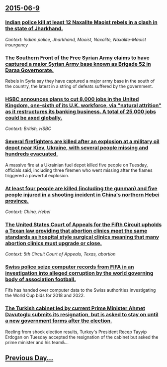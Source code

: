 ## [2015-06-9](/news/2015/06/9/index.md)

### [Indian police kill at least 12 Naxalite Maoist rebels in a clash in the state of Jharkhand. ](/news/2015/06/9/indian-police-kill-at-least-12-naxalite-maoist-rebels-in-a-clash-in-the-state-of-jharkhand.md)
_Context: Indian police, Jharkhand, Maoist, Naxalite, Naxalite-Maoist insurgency_

### [The Southern Front of the Free Syrian Army claims to have captured a major Syrian Army base known as Brigade 52 in Daraa Governorate. ](/news/2015/06/9/the-southern-front-of-the-free-syrian-army-claims-to-have-captured-a-major-syrian-army-base-known-as-brigade-52-in-daraa-governorate.md)
Rebels in Syria say they have captured a major army base in the south of the country, the latest in a string of defeats suffered by the government.

### [HSBC announces plans to cut 8,000 jobs in the United Kingdom, one-sixth of its U.K. workforce, via "natural attrition" as it restructures its banking business. A total of 25,000 jobs could be axed globally. ](/news/2015/06/9/hsbc-announces-plans-to-cut-8-000-jobs-in-the-united-kingdom-one-sixth-of-its-u-k-workforce-via-natural-attrition-as-it-restructures-it.md)
_Context: British, HSBC_

### [Several firefighters are killed after an explosion at a military oil depot near Kiev, Ukraine, with several people missing and hundreds evacuated. ](/news/2015/06/9/several-firefighters-are-killed-after-an-explosion-at-a-military-oil-depot-near-kiev-ukraine-with-several-people-missing-and-hundreds-evac.md)
A massive fire at a Ukrainian fuel depot killed five people on Tuesday, officials said, including three firemen who went missing after the flames triggered a powerful explosion.

### [At least four people are killed (including the gunman) and five people injured in a shooting incident in China's northern Hebei province. ](/news/2015/06/9/at-least-four-people-are-killed-including-the-gunman-and-five-people-injured-in-a-shooting-incident-in-china-s-northern-hebei-province.md)
_Context: China, Hebei_

### [The United States Court of Appeals for the Fifth Circuit upholds a Texan law providing that abortion clinics meet the same standards as hospital style surgical clinics meaning that many abortion clinics must upgrade or close. ](/news/2015/06/9/the-united-states-court-of-appeals-for-the-fifth-circuit-upholds-a-texan-law-providing-that-abortion-clinics-meet-the-same-standards-as-hosp.md)
_Context: 5th Circuit Court of Appeals, Texas, abortion_

### [Swiss police seize computer records from FIFA in an investigation into alleged corruption by the world governing body of association football. ](/news/2015/06/9/swiss-police-seize-computer-records-from-fifa-in-an-investigation-into-alleged-corruption-by-the-world-governing-body-of-association-footbal.md)
Fifa has handed over computer data to the Swiss authorities investigating the World Cup bids for 2018 and 2022.

### [The Turkish cabinet led by current Prime Minister Ahmet Davutoglu submits its resignation, but is asked to stay on until a new government forms after the election. ](/news/2015/06/9/the-turkish-cabinet-led-by-current-prime-minister-ahmet-davutoalu-submits-its-resignation-but-is-asked-to-stay-on-until-a-new-government-f.md)
Reeling&#x20;from&#x20;shock&#x20;election&#x20;results,&#x20;Turkey&#x27;s&#x20;President&#x20;Recep&#x20;Tayyip&#x20;Erdogan&#x20;on&#x20;Tuesday&#x20;accepted&#x20;the&#x20;resignation&#x20;of&#x20;the&#x20;cabinet&#x20;but&#x20;asked&#x20;the&#x20;prime&#x20;minister&#x20;and&#x20;his&#x20;team&...

## [Previous Day...](/news/2015/06/8/index.md)

